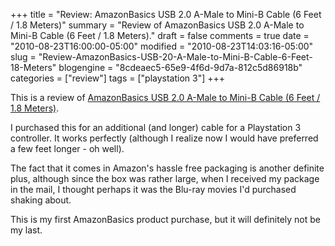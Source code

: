 +++
title = "Review: AmazonBasics USB 2.0 A-Male to Mini-B Cable (6 Feet / 1.8 Meters)"
summary = "Review of AmazonBasics USB 2.0 A-Male to Mini-B Cable (6 Feet / 1.8 Meters)."
draft = false
comments = true
date = "2010-08-23T16:00:00-05:00"
modified = "2010-08-23T14:03:16-05:00"
slug = "Review-AmazonBasics-USB-20-A-Male-to-Mini-B-Cable-6-Feet-18-Meters"
blogengine = "8cdeaec5-65e9-4f6d-9d7a-812c5d86918b"
categories = ["review"]
tags = ["playstation 3"]
+++

<div class="note">
<p>This is a review of <a rel="external" href="http://www.amazon.com/gp/product/B001TH7GUK?tag=strivinglifen-20">AmazonBasics USB 2.0 A-Male to Mini-B Cable (6 Feet / 1.8 Meters)</a>.</p>
</div>
<p>I purchased this for an additional (and longer) cable for a Playstation 3 controller. It works perfectly (although I realize now I would have preferred a few feet longer - oh well).</p>
<p>The fact that it comes in Amazon's hassle free packaging is another definite plus, although since the box was rather large, when I received my package in the mail, I thought perhaps it was the Blu-ray movies I'd purchased shaking about.</p>
<p>This is my first AmazonBasics product purchase, but it will definitely not be my last.</p>
